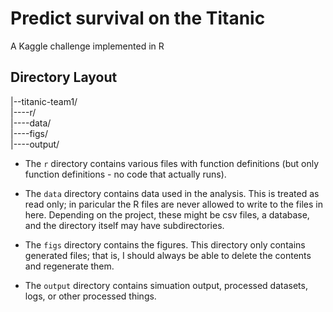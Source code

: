 # Predict survival on the Titanic
A Kaggle challenge implemented in R

## Directory Layout


|--titanic-team1/  
|----r/  
|----data/  
|----figs/  
|----output/  


* The `r` directory contains various files with function definitions (but only function definitions - no code that actually runs).

* The `data` directory contains data used in the analysis. This is treated as read only; in paricular the R files are never allowed to write to the files in here. Depending on the project, these might be csv files, a database, and the directory itself may have subdirectories.

* The `figs` directory contains the figures. This directory only contains generated files; that is, I should always be able to delete the contents and regenerate them.

* The `output` directory contains simuation output, processed datasets, logs, or other processed things.
